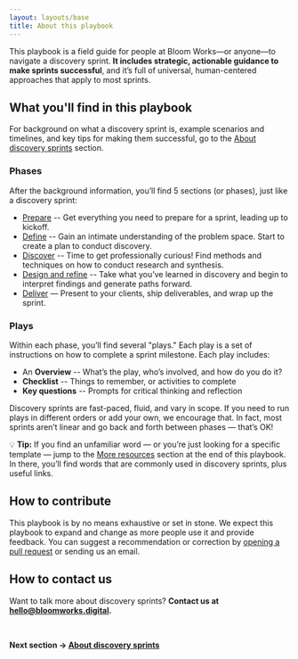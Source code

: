 ```yaml
---
layout: layouts/base
title: About this playbook
---
```


This playbook is a field guide for people at Bloom Works—or anyone—to navigate a discovery sprint. **It includes strategic, actionable guidance to make sprints successful**, and it’s full of universal, human-centered approaches that apply to most sprints. 

## What you'll find in this playbook

For background on what a discovery sprint is, example scenarios and timelines, and key tips for making them successful, go to the <a href="/sections/about-discovery-sprints/">About discovery sprints</a> section.

<!-- TODO: Style header 3 to look more different than header 2 -->
### Phases

After the background information, you’ll find 5 sections (or phases), just like a discovery sprint:

<ul>
    <li><a href="/sections/prepare/">Prepare</a> -- Get everything you need to prepare for a sprint, leading up to kickoff.</li>
    <li><a href="/sections/define/">Define</a> -- Gain an intimate understanding of the problem space. Start to create a plan to conduct discovery.</li>
    <li><a href="/sections/discover/">Discover</a> -- Time to get professionally curious! Find methods and techniques on how to conduct research and synthesis.</li>
    <li><a href="/sections/design-and-refine/">Design and refine</a> -- Take what you’ve learned in discovery and begin to interpret findings and generate paths forward.</li>
    <li><a href="/sections/deliver/">Deliver</a> — Present to your clients, ship deliverables, and wrap up the sprint.</li>
</ul>

### Plays

Within each phase, you’ll find several "plays." Each play is a set of instructions on how to complete a sprint milestone. Each play includes:

<ul>
    <li>An <b>Overview</b> -- What’s the play, who’s involved, and how do you do it?</li>
    <li><b>Checklist</b> -- Things to remember, or activities to complete</li>
    <li><b>Key questions</b> -- Prompts for critical thinking and reflection</li>
</ul>

Discovery sprints are fast-paced, fluid, and vary in scope. If you need to run plays in different orders or add your own, we encourage that. In fact, most sprints aren’t linear and go back and forth between phases — that’s OK!

💡 <b>Tip:</b> If you find an unfamiliar word — or you’re just looking for a specific template — jump to the <a href="/sections/more-resources/">More resources</a> section at the end of this playbook. In there, you’ll find words that are commonly used in discovery sprints, plus useful links.

## How to contribute

This playbook is by no means exhaustive or set in stone. We expect this playbook to expand and change as more people use it and provide feedback. You can suggest a recommendation or correction by <a href="https://github.com/bloom-works/discovery-playbook/pulls" target="_blank" rel="noopener noreferrer">opening a pull request</a> or sending us an email.

## How to contact us

Want to talk more about discovery sprints? **Contact us at <a href="mailto:hello@bloomworks.digital">hello@bloomworks.digital</a>.**

<br/>

**Next section → <a href="/sections/about-discovery-sprints/"> About discovery sprints </a>**